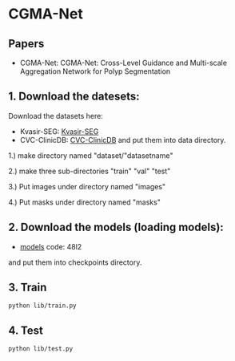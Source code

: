 # CGMA-Net

## Papers
* CGMA-Net: CGMA-Net: Cross-Level Guidance and Multi-scale Aggregation Network for Polyp Segmentation

## 1. Download the datesets:
Download the datasets here:
* Kvasir-SEG:
[Kvasir-SEG](https://www.kaggle.com/datasets/debeshjha1/kvasirseg)
* CVC-ClinicDB:
[CVC-ClinicDB](https://www.kaggle.com/datasets/balraj98/cvcclinicdb)
and put them into data directory.

1.) make directory named "dataset/"datasetname"

2.) make three sub-directories "train" "val" "test"

3.) Put images under directory named "images"

4.) Put masks under directory named "masks"

## 2. Download the models (loading models):

* [models](https://pan.baidu.com/s/1rcXsAPTR67l9U5ZashbiFA) code: 48l2

and put them into checkpoints directory.

## 3. Train

    python lib/train.py
    
## 4. Test

    python lib/test.py


